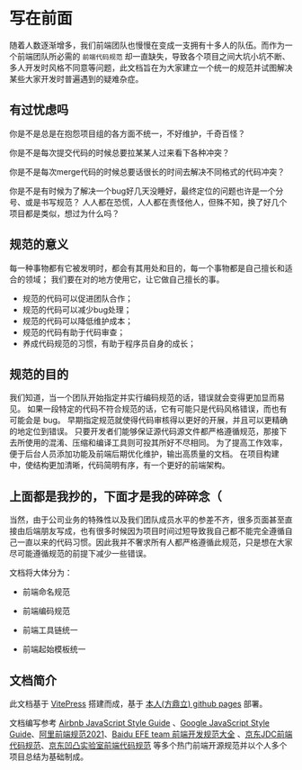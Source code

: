 # 写在前面

随着人数逐渐增多，我们前端团队也慢慢在变成一支拥有十多人的队伍。而作为一个前端团队所必需的 `前端代码规范` 却一直缺失，导致各个项目之间大坑小坑不断、多人开发时风格不同意等问题，此文档旨在为大家建立一个统一的规范并试图解决某些大家开发时普遍遇到的疑难杂症。

## 有过忧虑吗

你是不是总是在抱怨项目组的各方面不统一，不好维护，千奇百怪？

你是不是每次提交代码的时候总要拉某某人过来看下各种冲突？

你是不是每次merge代码的时候总要话很长的时间去解决不同格式的代码冲突？

你是不是有时候为了解决一个bug好几天没睡好，最终定位的问题也许是一个分号、或是书写规范？ 人人都在恐慌，人人都在责怪他人，但殊不知，换了好几个项目都是类似，想过为什么吗？

## 规范的意义

每一种事物都有它被发明时，都会有其用处和目的，每一个事物都是自己擅长和适合的领域； 我们要在对的地方使用它，让它做自己擅长的事。

- 规范的代码可以促进团队合作；
- 规范的代码可以减少bug处理；
- 规范的代码可以降低维护成本；
- 规范的代码有助于代码审查；
- 养成代码规范的习惯，有助于程序员自身的成长；

## 规范的目的

我们知道，当一个团队开始指定并实行编码规范的话，错误就会变得更加显而易见。 
如果一段特定的代码不符合规范的话，它有可能只是代码风格错误，而也有可能会是 bug。 
早期指定规范就使得代码审核得以更好的开展，并且可以更精确的地定位到错误。 
只要开发者们能够保证源代码源文件都严格遵循规范，那接下去所使用的混淆、压缩和编译工具则可投其所好不尽相同。 
为了提高工作效率，便于后台人员添加功能及前端后期优化维护，输出高质量的文档。 在项目构建中，使结构更加清晰，代码简明有序，有一个更好的前端架构。

## 上面都是我抄的，下面才是我的碎碎念（

当然，由于公司业务的特殊性以及我们团队成员水平的参差不齐，很多页面甚至直接由后端朋友写成，也有很多时候因为项目时间过短导致我自己都不能完全遵循自己一直以来的代码习惯。因此我并不奢求所有人都严格遵循此规范，只是想在大家尽可能遵循规范的前提下减少一些错误。

文档将大体分为：

- 前端命名规范

- 前端编码规范

- 前端工具链统一

- 前端起始模板统一

## 文档简介

此文档基于 [VitePress](https://github.com/vuejs/vitepress) 搭建而成，基于 [本人(方鼎立) github pages](https://github.com/FangDingli) 部署。

文档编写参考 [Airbnb JavaScript Style Guide](https://github.com/airbnb/javascript) 、[Google JavaScript Style Guide](https://google.github.io/styleguide/jsguide.html)、[阿里前端规范2021](https://developer.aliyun.com/article/850913)、[Baidu EFE team 前端开发规范大全](https://github.com/ecomfe/spec) 、[京东JDC前端代码规范](https://jdf2e.github.io/jdc_fe_guide/)、[京东凹凸实验室前端代码规范](https://guide.aotu.io/index.html) 等多个热门前端开源规范并以个人多个项目总结为基础制成。